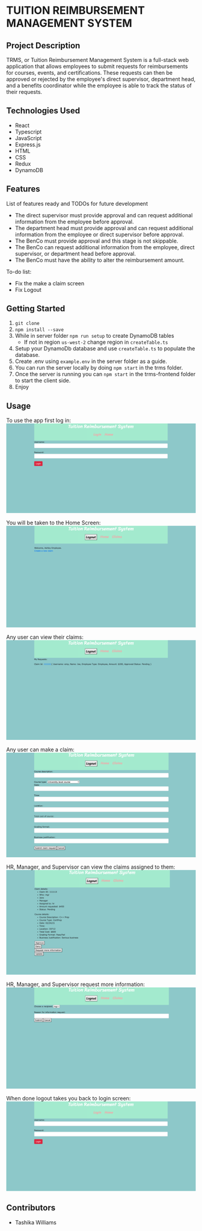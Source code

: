 # TUITION REIMBURSEMENT MANAGEMENT SYSTEM

## Project Description

TRMS, or Tuition Reimbursement Management System is a full-stack web application that allows employees to submit requests for reimbursements for courses, events, and certifications. These requests can then be approved or rejected by the employee's direct supervisor, department head, and a benefits coordinator while the employee is able to track the status of their requests.
## Technologies Used

- React
- Typescript
- JavaScript
- Express.js
- HTML
- CSS
- Redux
- DynamoDB

## Features

List of features ready and TODOs for future development

- The direct supervisor must provide approval and can request additional information from the employee before approval.  
- The department head must provide approval and can request additional information from the employee or direct supervisor before approval.
- The BenCo must provide approval and this stage is not skippable. 
- The BenCo can request additional information from the employee, direct supervisor, or department head before approval. 
- The BenCo must have the ability to alter the reimbursement amount.

To-do list:

- Fix the make a claim screen
- Fix Logout 

## Getting Started

1. `git clone`
2. `npm install --save`
3. While in server folder `npm run setup` to create DynamoDB tables
   - If not in region `us-west-2` change region in `createTable.ts`
4. Setup your DynamoDb database and use `createTable.ts` to populate the database.
6. Create .env using `example.env` in the server folder as a guide.
7. You can run the server locally by doing `npm start` in the trms folder.
8. Once the server is running you can `npm start` in the trms-frontend folder to start the client side.
9. Enjoy

## Usage

To use the app first log in:
![Login](/Screenshots/login.png 'Login')

You will be taken to the Home Screen:
![Home Screen](/Screenshots/home.png 'Home Screen')

Any user can view their claims:
![Claims Screen](/Screenshots/claims.png 'Claims Screen')

Any user can make a claim:
![Claim Form](/Screenshots/make-claim.png 'Claim Form')

HR, Manager, and Supervisor can view the claims assigned to them:
![Claims Details](/Screenshots/claims-details.png 'Claims Details')

HR, Manager, and Supervisor request more information:
![Request Information](/Screenshots/request-information.png 'Request Information')

When done logout takes you back to login screen:
![Logout](/Screenshots/login.png 'Logout')

## Contributors

- Tashika Williams
